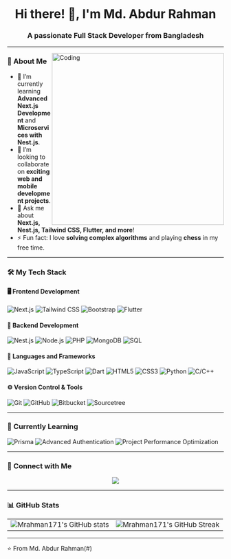 <h1 align="center">Hi there! 👋, I'm Md. Abdur Rahman</h1>
<h3 align="center">A passionate Full Stack Developer from Bangladesh</h3>

---

<img align="right" alt="Coding" width="400" src="https://media.giphy.com/media/qgQUggAC3Pfv687qPC/giphy.gif">

### 💫 About Me

- 🌱 I’m currently learning **Advanced Next.js Development** and **Microservices with Nest.js**.
- 👯 I’m looking to collaborate on **exciting web and mobile development projects**.
- 💬 Ask me about **Next.js, Nest.js, Tailwind CSS, Flutter, and more**!
- ⚡ Fun fact: I love **solving complex algorithms** and playing **chess** in my free time.

---

### 🛠️ My Tech Stack

#### 🖥️ Frontend Development

![Next.js](https://img.shields.io/badge/-Next.js-000000?style=for-the-badge&logo=nextdotjs&logoColor=white)
![Tailwind CSS](https://img.shields.io/badge/-Tailwind%20CSS-06B6D4?style=for-the-badge&logo=tailwindcss&logoColor=white)
![Bootstrap](https://img.shields.io/badge/-Bootstrap-563D7C?style=for-the-badge&logo=bootstrap&logoColor=white)
![Flutter](https://img.shields.io/badge/-Flutter-02569B?style=for-the-badge&logo=flutter&logoColor=white)

#### 🔧 Backend Development

![Nest.js](https://img.shields.io/badge/-Nest.js-E0234E?style=for-the-badge&logo=nestjs&logoColor=white)
![Node.js](https://img.shields.io/badge/-Node.js-339933?style=for-the-badge&logo=nodedotjs&logoColor=white)
![PHP](https://img.shields.io/badge/-PHP-777BB4?style=for-the-badge&logo=php&logoColor=white)
![MongoDB](https://img.shields.io/badge/-MongoDB-47A248?style=for-the-badge&logo=mongodb&logoColor=white)
![SQL](https://img.shields.io/badge/-SQL-4479A1?style=for-the-badge&logo=postgresql&logoColor=white)


#### 🚀 Languages and Frameworks

![JavaScript](https://img.shields.io/badge/-JavaScript-F7DF1E?style=for-the-badge&logo=javascript&logoColor=black)
![TypeScript](https://img.shields.io/badge/-TypeScript-3178C6?style=for-the-badge&logo=typescript&logoColor=white)
![Dart](https://img.shields.io/badge/-Dart-0175C2?style=for-the-badge&logo=dart&logoColor=white)
![HTML5](https://img.shields.io/badge/-HTML5-E34F26?style=for-the-badge&logo=html5&logoColor=white)
![CSS3](https://img.shields.io/badge/-CSS3-1572B6?style=for-the-badge&logo=css3&logoColor=white)
![Python](https://img.shields.io/badge/-Python-3776AB?style=for-the-badge&logo=python&logoColor=white)
![C/C++](https://img.shields.io/badge/-C%2FC++-00599C?style=for-the-badge&logo=c&logoColor=white)

#### ⚙️ Version Control & Tools

![Git](https://img.shields.io/badge/-Git-F05032?style=for-the-badge&logo=git&logoColor=white)
![GitHub](https://img.shields.io/badge/-GitHub-181717?style=for-the-badge&logo=github&logoColor=white)
![Bitbucket](https://img.shields.io/badge/-Bitbucket-0052CC?style=for-the-badge&logo=bitbucket&logoColor=white)
![Sourcetree](https://img.shields.io/badge/-Sourcetree-0052CC?style=for-the-badge&logo=sourcetree&logoColor=white)

---

### 🌱 Currently Learning

![Prisma](https://img.shields.io/badge/-Prisma-2D3748?style=for-the-badge&logo=prisma&logoColor=white)
![Advanced Authentication](https://img.shields.io/badge/-Advanced%20Authentication-FF6F00?style=for-the-badge&logo=key&logoColor=white)
![Project Performance Optimization](https://img.shields.io/badge/-Project%20Performance%20Optimization-0A66C2?style=for-the-badge&logo=speedtest&logoColor=white)


---

### 🤝 Connect with Me

<p align="center">
  <a href="https://www.linkedin.com/in/md-abdur-rahman171"><img src="https://img.shields.io/badge/-LinkedIn-0077B5?style=for-the-badge&logo=linkedin&logoColor=white"/></a>
</p>

---

### 📊 GitHub Stats

<table align="center">
  <tr>
    <td>
      <img src="https://github-readme-stats.vercel.app/api?username=mrahman171&show_icons=true&theme=radical" alt="Mrahman171's GitHub stats" />
    </td>
    <td>
      <img src="https://github-readme-streak-stats.herokuapp.com/?user=mrahman171&theme=radical" alt="Mrahman171's GitHub Streak" />
    </td>
  </tr>
</table>


---

⭐️ From Md. Abdur Rahman(#)
